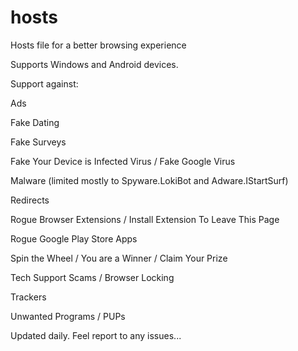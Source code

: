 # hosts
Hosts file for a better browsing experience

Supports Windows and Android devices.

Support against:


Ads

Fake Dating

Fake Surveys

Fake Your Device is Infected Virus / Fake Google Virus

Malware (limited mostly to Spyware.LokiBot and Adware.IStartSurf)

Redirects

Rogue Browser Extensions / Install Extension To Leave This Page

Rogue Google Play Store Apps

Spin the Wheel / You are a Winner / Claim Your Prize

Tech Support Scams / Browser Locking

Trackers

Unwanted Programs / PUPs




Updated daily. Feel report to any issues...
